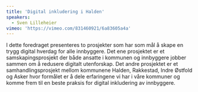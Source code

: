 ```yaml
---
title: 'Digital inkludering i Halden'
speakers:
  - Sven Lilleheier
vimeo: 'https://vimeo.com/831460921/6a83605a4a'
---
```


I dette foredraget presenteres to prosjekter som har som mål å skape en trygg digital hverdag for alle innbyggere. Det ene prosjektet er et samskapingsprosjekt der både ansatte i kommunen og innbyggere jobber sammen om å redusere digitalt utenforskap. Det andre prosjektet er et samhandlingsprosjekt mellom kommunene Halden, Rakkestad, Indre Østfold og Asker hvor formålet er å dele erfaringene vi har i våre kommuner og komme frem til en beste praksis for digital inkludering av innbyggere.